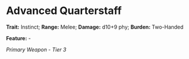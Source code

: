# Advanced Quarterstaff

**Trait:** Instinct; **Range:** Melee; **Damage:** d10+9 phy; **Burden:** Two-Handed

**Feature:** -

*Primary Weapon - Tier 3*
